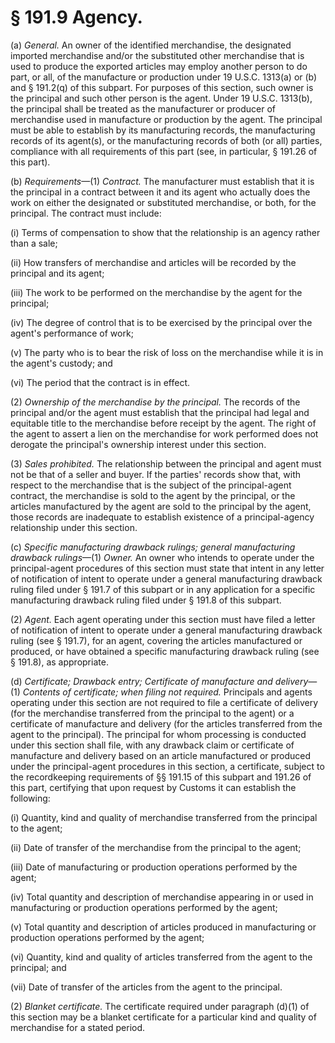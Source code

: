 # § 191.9   Agency.

(a) *General.* An owner of the identified merchandise, the designated imported merchandise and/or the substituted other merchandise that is used to produce the exported articles may employ another person to do part, or all, of the manufacture or production under 19 U.S.C. 1313(a) or (b) and § 191.2(q) of this subpart. For purposes of this section, such owner is the principal and such other person is the agent. Under 19 U.S.C. 1313(b), the principal shall be treated as the manufacturer or producer of merchandise used in manufacture or production by the agent. The principal must be able to establish by its manufacturing records, the manufacturing records of its agent(s), or the manufacturing records of both (or all) parties, compliance with all requirements of this part (see, in particular, § 191.26 of this part).


(b) *Requirements*—(1) *Contract.* The manufacturer must establish that it is the principal in a contract between it and its agent who actually does the work on either the designated or substituted merchandise, or both, for the principal. The contract must include:


(i) Terms of compensation to show that the relationship is an agency rather than a sale;


(ii) How transfers of merchandise and articles will be recorded by the principal and its agent;


(iii) The work to be performed on the merchandise by the agent for the principal;


(iv) The degree of control that is to be exercised by the principal over the agent's performance of work;


(v) The party who is to bear the risk of loss on the merchandise while it is in the agent's custody; and


(vi) The period that the contract is in effect.


(2) *Ownership of the merchandise by the principal.* The records of the principal and/or the agent must establish that the principal had legal and equitable title to the merchandise before receipt by the agent. The right of the agent to assert a lien on the merchandise for work performed does not derogate the principal's ownership interest under this section.


(3) *Sales prohibited.* The relationship between the principal and agent must not be that of a seller and buyer. If the parties' records show that, with respect to the merchandise that is the subject of the principal-agent contract, the merchandise is sold to the agent by the principal, or the articles manufactured by the agent are sold to the principal by the agent, those records are inadequate to establish existence of a principal-agency relationship under this section.


(c) *Specific manufacturing drawback rulings; general manufacturing drawback rulings*—(1) *Owner.* An owner who intends to operate under the principal-agent procedures of this section must state that intent in any letter of notification of intent to operate under a general manufacturing drawback ruling filed under § 191.7 of this subpart or in any application for a specific manufacturing drawback ruling filed under § 191.8 of this subpart.


(2) *Agent.* Each agent operating under this section must have filed a letter of notification of intent to operate under a general manufacturing drawback ruling (see § 191.7), for an agent, covering the articles manufactured or produced, or have obtained a specific manufacturing drawback ruling (see § 191.8), as appropriate.


(d) *Certificate; Drawback entry; Certificate of manufacture and delivery*—(1) *Contents of certificate; when filing not required.* Principals and agents operating under this section are not required to file a certificate of delivery (for the merchandise transferred from the principal to the agent) or a certificate of manufacture and delivery (for the articles transferred from the agent to the principal). The principal for whom processing is conducted under this section shall file, with any drawback claim or certificate of manufacture and delivery based on an article manufactured or produced under the principal-agent procedures in this section, a certificate, subject to the recordkeeping requirements of §§ 191.15 of this subpart and 191.26 of this part, certifying that upon request by Customs it can establish the following:


(i) Quantity, kind and quality of merchandise transferred from the principal to the agent;


(ii) Date of transfer of the merchandise from the principal to the agent;


(iii) Date of manufacturing or production operations performed by the agent;


(iv) Total quantity and description of merchandise appearing in or used in manufacturing or production operations performed by the agent;


(v) Total quantity and description of articles produced in manufacturing or production operations performed by the agent;


(vi) Quantity, kind and quality of articles transferred from the agent to the principal; and


(vii) Date of transfer of the articles from the agent to the principal.


(2) *Blanket certificate.* The certificate required under paragraph (d)(1) of this section may be a blanket certificate for a particular kind and quality of merchandise for a stated period.




